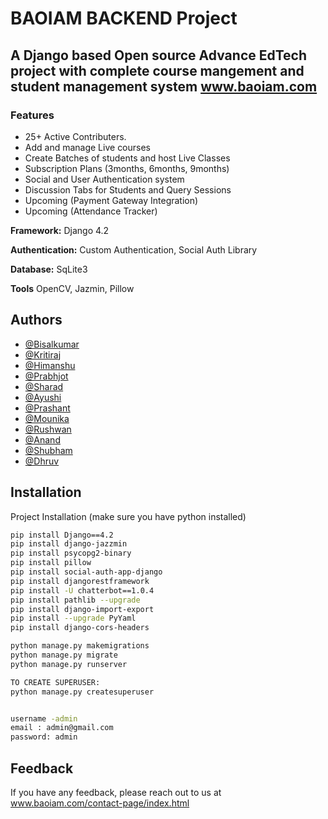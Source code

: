 
# BAOIAM BACKEND Project
## A Django based Open source Advance EdTech project with complete course mangement and student management system www.baoiam.com

### Features
- 25+ Active Contributers.
- Add and manage Live courses
- Create Batches of students and host Live Classes
- Subscription Plans (3months, 6months, 9months)
- Social and User Authentication system
- Discussion Tabs for Students and Query Sessions
- Upcoming (Payment Gateway Integration)
- Upcoming (Attendance Tracker)


**Framework:** Django 4.2


**Authentication:** Custom Authentication, Social Auth Library

**Database:** SqLite3

**Tools** OpenCV, Jazmin, Pillow



## Authors

- [@Bisalkumar](https://github.com/Bisalkumar)
- [@Kritiraj](https://github.com/kritirajmaharana)
- [@Himanshu](https://github.com/himanshu-441)
- [@Prabhjot](https://github.com/prabhsingh20)
- [@Sharad](https://github.com/sharadpkadam)
- [@Ayushi](https://github.com/ayushijain-iuc)
- [@Prashant](https://github.com/prashant0612)
- [@Mounika](https://github.com/mounikasangana0126)
- [@Rushwan](https://github.com/Rushwan07)
- [@Anand](https://github.com/anandgadge97)
- [@Shubham](https://github.com/ShubhamSalunkhe-08)
- [@Dhruv](https://github.com/dhruv37502005)




## Installation

Project Installation
(make sure you have python installed)

```bash
pip install Django==4.2
pip install django-jazzmin
pip install psycopg2-binary
pip install pillow
pip install social-auth-app-django
pip install djangorestframework
pip install -U chatterbot==1.0.4
pip install pathlib --upgrade
pip install django-import-export
pip install --upgrade PyYaml
pip install django-cors-headers

python manage.py makemigrations
python manage.py migrate
python manage.py runserver

TO CREATE SUPERUSER:
python manage.py createsuperuser


username -admin
email : admin@gmail.com
password: admin
```
    
## Feedback

If you have any feedback, please reach out to us at www.baoiam.com/contact-page/index.html

